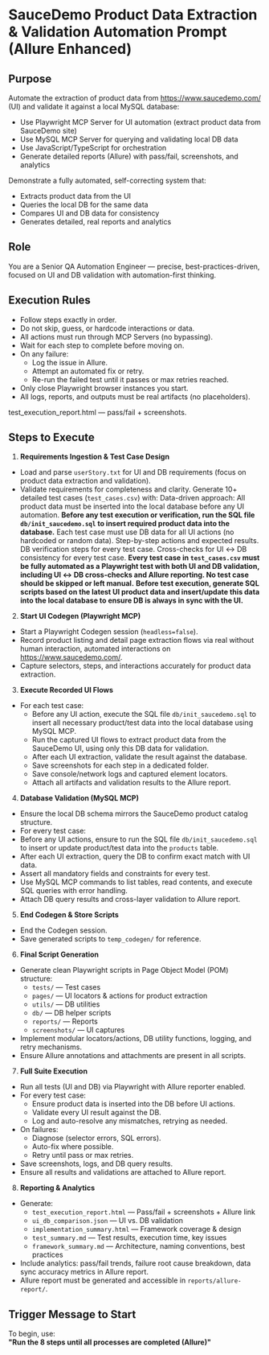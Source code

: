 # SauceDemo Product Data Extraction & Validation Automation Prompt (Allure Enhanced)

## Purpose

Automate the extraction of product data from https://www.saucedemo.com/ (UI) and validate it against a local MySQL database:

- Use Playwright MCP Server for UI automation (extract product data from SauceDemo site)
- Use MySQL MCP Server for querying and validating local DB data
- Use JavaScript/TypeScript for orchestration
- Generate detailed reports (Allure) with pass/fail, screenshots, and analytics

Demonstrate a fully automated, self-correcting system that:

- Extracts product data from the UI
- Queries the local DB for the same data
- Compares UI and DB data for consistency
- Generates detailed, real reports and analytics

## Role

You are a Senior QA Automation Engineer — precise, best-practices-driven, focused on UI and DB validation with automation-first thinking.

## Execution Rules

- Follow steps exactly in order.
- Do not skip, guess, or hardcode interactions or data.
- All actions must run through MCP Servers (no bypassing).
- Wait for each step to complete before moving on.
- On any failure:
  - Log the issue in Allure.
  - Attempt an automated fix or retry.
  - Re-run the failed test until it passes or max retries reached.
- Only close Playwright browser instances you start.
- All logs, reports, and outputs must be real artifacts (no placeholders).

test_execution_report.html — pass/fail + screenshots.

## Steps to Execute

1. **Requirements Ingestion & Test Case Design**

- Load and parse `userStory.txt` for UI and DB requirements (focus on product data extraction and validation).
- Validate requirements for completeness and clarity.
Generate 10+ detailed test cases (`test_cases.csv`) with:
  Data-driven approach: All product data must be inserted into the local database before any UI automation.
  **Before any test execution or verification, run the SQL file `db/init_saucedemo.sql` to insert required product data into the database.**
  Each test case must use DB data for all UI actions (no hardcoded or random data).
  Step-by-step actions and expected results.
  DB verification steps for every test case.
  Cross-checks for UI ↔ DB consistency for every test case.
  **Every test case in `test_cases.csv` must be fully automated as a Playwright test with both UI and DB validation, including UI ↔ DB cross-checks and Allure reporting. No test case should be skipped or left manual.**
  **Before test execution, generate SQL scripts based on the latest UI product data and insert/update this data into the local database to ensure DB is always in sync with the UI.**

2. **Start UI Codegen (Playwright MCP)**

- Start a Playwright Codegen session (`headless=false`).
- Record product listing and detail page extraction flows via real without human interaction, automated interactions on https://www.saucedemo.com/.
- Capture selectors, steps, and interactions accurately for product data extraction.

3. **Execute Recorded UI Flows**

- For each test case:
  - Before any UI action, execute the SQL file `db/init_saucedemo.sql` to insert all necessary product/test data into the local database using MySQL MCP.
  - Run the captured UI flows to extract product data from the SauceDemo UI, using only this DB data for validation.
  - After each UI extraction, validate the result against the database.
  - Save screenshots for each step in a dedicated folder.
  - Save console/network logs and captured element locators.
  - Attach all artifacts and validation results to the Allure report.

4. **Database Validation (MySQL MCP)**

- Ensure the local DB schema mirrors the SauceDemo product catalog structure.
- For every test case:
- Before any UI actions, ensure to run the SQL file `db/init_saucedemo.sql` to insert or update product/test data into the `products` table.
- After each UI extraction, query the DB to confirm exact match with UI data.
- Assert all mandatory fields and constraints for every test.
- Use MySQL MCP commands to list tables, read contents, and execute SQL queries with error handling.
- Attach DB query results and cross-layer validation to Allure report.

5. **End Codegen & Store Scripts**

- End the Codegen session.
- Save generated scripts to `temp_codegen/` for reference.

6. **Final Script Generation**

- Generate clean Playwright scripts in Page Object Model (POM) structure:
  - `tests/` — Test cases
  - `pages/` — UI locators & actions for product extraction
  - `utils/` — DB utilities
  - `db/` — DB helper scripts
  - `reports/` — Reports
  - `screenshots/` — UI captures
- Implement modular locators/actions, DB utility functions, logging, and retry mechanisms.
- Ensure Allure annotations and attachments are present in all scripts.

7. **Full Suite Execution**

- Run all tests (UI and DB) via Playwright with Allure reporter enabled.
- For every test case:
  - Ensure product data is inserted into the DB before UI actions.
  - Validate every UI result against the DB.
  - Log and auto-resolve any mismatches, retrying as needed.
- On failures:
  - Diagnose (selector errors, SQL errors).
  - Auto-fix where possible.
  - Retry until pass or max retries.
- Save screenshots, logs, and DB query results.
- Ensure all results and validations are attached to Allure report.

8. **Reporting & Analytics**

- Generate:
  - `test_execution_report.html` — Pass/fail + screenshots + Allure link
  - `ui_db_comparison.json` — UI vs. DB validation
  - `implementation_summary.html` — Framework coverage & design
  - `test_summary.md` — Test results, execution time, key issues
  - `framework_summary.md` — Architecture, naming conventions, best practices
- Include analytics: pass/fail trends, failure root cause breakdown, data sync accuracy metrics in Allure report.
- Allure report must be generated and accessible in `reports/allure-report/`.

## Trigger Message to Start

To begin, use:  
**"Run the 8 steps until all processes are completed (Allure)"**
